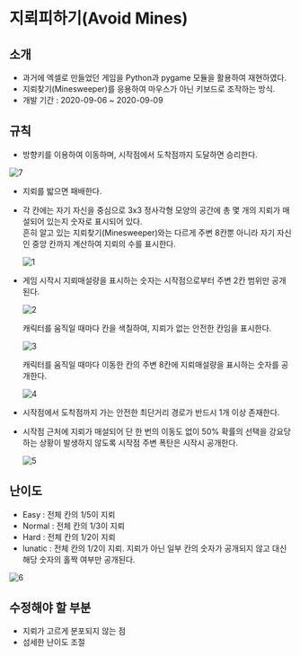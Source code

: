 # 지뢰피하기(Avoid Mines)
## 소개
* 과거에 엑셀로 만들었던 게임을 Python과 pygame 모듈을 활용하여 재현하였다.
* 지뢰찾기(Minesweeper)를 응용하여 마우스가 아닌 키보드로 조작하는 방식.
* 개발 기간 : 2020-09-06 ~ 2020-09-09

## 규칙
* 방향키를 이용하여 이동하며, 시작점에서 도착점까지 도달하면 승리한다.

![7](https://user-images.githubusercontent.com/67459853/92605564-d94b0f00-f2ec-11ea-9cf6-0f7dc6fbdf90.png)

* 지뢰를 밟으면 패배한다.
* 각 칸에는 자기 자신을 중심으로 3x3 정사각형 모양의 공간에 총 몇 개의 지뢰가 매설되어 있는지 숫자로 표시되어 있다.  
  흔히 알고 있는 지뢰찾기(Minesweeper)와는 다르게 주변 8칸뿐 아니라 자기 자신인 중앙 칸까지 계산하여 지뢰의 수를 표시한다.
  
  ![1](https://user-images.githubusercontent.com/67459853/92602684-6db37280-f2e9-11ea-99bc-8885a304b641.PNG)
  
* 게임 시작시 지뢰매설량을 표시하는 숫자는 시작점으로부터 주변 2칸 범위만 공개된다.  

  ![2](https://user-images.githubusercontent.com/67459853/92602758-89b71400-f2e9-11ea-9e0f-680613af8d43.PNG) 
  
  캐릭터를 움직일 때마다 칸을 색칠하여, 지뢰가 없는 안전한 칸임을 표시한다.
  
  ![3](https://user-images.githubusercontent.com/67459853/92603057-d3076380-f2e9-11ea-990c-33db7a1c3e4e.PNG)
  
  캐릭터를 움직일 때마다 이동한 칸의 주변 8칸에 지뢰매설량을 표시하는 숫자를 공개한다.
  
  ![4](https://user-images.githubusercontent.com/67459853/92603099-df8bbc00-f2e9-11ea-8ddd-e8be779f6bee.PNG)
  
* 시작점에서 도착점까지 가는 안전한 최단거리 경로가 반드시 1개 이상 존재한다.
* 시작점 근처에 지뢰가 매설되어 단 한 번의 이동도 없이 50% 확률의 선택을 강요당하는 상황이 발생하지 않도록 시작점 주변 폭탄은 시작시 공개한다.

  ![5](https://user-images.githubusercontent.com/67459853/92603861-c46d7c00-f2ea-11ea-9599-2cf713c172a6.PNG)

## 난이도
* Easy : 전체 칸의 1/5이 지뢰
* Normal : 전체 칸의 1/3이 지뢰
* Hard : 전체 칸의 1/2이 지뢰
* lunatic : 전체 칸의 1/2이 지뢰. 지뢰가 아닌 일부 칸의 숫자가 공개되지 않고 대신 해당 숫자의 홀짝 여부만 공개된다.

![6](https://user-images.githubusercontent.com/67459853/92605244-79546880-f2ec-11ea-9bc3-69d4ba6614a0.PNG)


## 수정해야 할 부분
* 지뢰가 고르게 분포되지 않는 점
* 섬세한 난이도 조절
